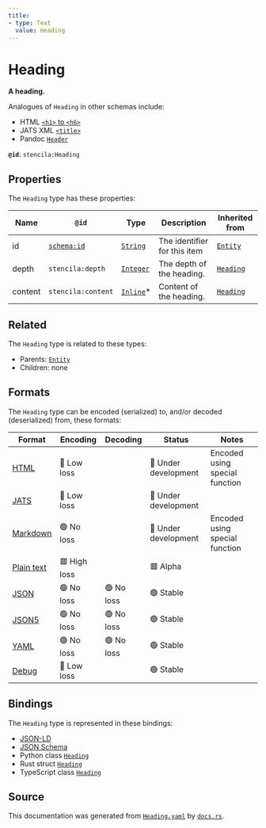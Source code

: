 ```yaml
---
title:
- type: Text
  value: Heading
---
```


# Heading

**A heading.**

Analogues of `Heading` in other schemas include:
  - HTML [`<h1>` to `<h6>`](https://developer.mozilla.org/en-US/docs/Web/HTML/Element/h1)
  - JATS XML [`<title>`](https://jats.nlm.nih.gov/archiving/tag-library/1.1/element/title.html)
  - Pandoc [`Header`](https://github.com/jgm/pandoc-types/blob/1.17.5.4/Text/Pandoc/Definition.hs#L233)


**`@id`**: `stencila:Heading`

## Properties

The `Heading` type has these properties:

| Name    | `@id`                                | Type                                                                 | Description                  | Inherited from                                                        |
| ------- | ------------------------------------ | -------------------------------------------------------------------- | ---------------------------- | --------------------------------------------------------------------- |
| id      | [`schema:id`](https://schema.org/id) | [`String`](https://stencila.dev/docs/reference/schema/data/string)   | The identifier for this item | [`Entity`](https://stencila.dev/docs/reference/schema/other/entity)   |
| depth   | `stencila:depth`                     | [`Integer`](https://stencila.dev/docs/reference/schema/data/integer) | The depth of the heading.    | [`Heading`](https://stencila.dev/docs/reference/schema/prose/heading) |
| content | `stencila:content`                   | [`Inline`](https://stencila.dev/docs/reference/schema/prose/inline)* | Content of the heading.      | [`Heading`](https://stencila.dev/docs/reference/schema/prose/heading) |

## Related

The `Heading` type is related to these types:

- Parents: [`Entity`](https://stencila.dev/docs/reference/schema/other/entity)
- Children: none

## Formats

The `Heading` type can be encoded (serialized) to, and/or decoded (deserialized) from, these formats:

| Format                                                           | Encoding       | Decoding     | Status                 | Notes                          |
| ---------------------------------------------------------------- | -------------- | ------------ | ---------------------- | ------------------------------ |
| [HTML](https://stencila.dev/docs/reference/formats/{name})       | 🔷 Low loss     |              | 🚧 Under development    | Encoded using special function |
| [JATS](https://stencila.dev/docs/reference/formats/{name})       | 🔷 Low loss     |              | 🚧 Under development    |                                |
| [Markdown](https://stencila.dev/docs/reference/formats/{name})   | 🟢 No loss      |              | 🚧 Under development    | Encoded using special function |
| [Plain text](https://stencila.dev/docs/reference/formats/{name}) | 🟥 High loss    |              | 🟥 Alpha                |                                |
| [JSON](https://stencila.dev/docs/reference/formats/{name})       | 🟢 No loss      | 🟢 No loss    | 🟢 Stable               |                                |
| [JSON5](https://stencila.dev/docs/reference/formats/{name})      | 🟢 No loss      | 🟢 No loss    | 🟢 Stable               |                                |
| [YAML](https://stencila.dev/docs/reference/formats/{name})       | 🟢 No loss      | 🟢 No loss    | 🟢 Stable               |                                |
| [Debug](https://stencila.dev/docs/reference/formats/{name})      | 🔷 Low loss     |              | 🟢 Stable               |                                |

## Bindings

The `Heading` type is represented in these bindings:

- [JSON-LD](https://stencila.dev/Heading.jsonld)
- [JSON Schema](https://stencila.dev/Heading.schema.json)
- Python class [`Heading`](https://github.com/stencila/stencila/blob/main/python/stencila/types/heading.py)
- Rust struct [`Heading`](https://github.com/stencila/stencila/blob/main/rust/schema/src/types/heading.rs)
- TypeScript class [`Heading`](https://github.com/stencila/stencila/blob/main/typescript/src/types/Heading.ts)

## Source

This documentation was generated from [`Heading.yaml`](https://github.com/stencila/stencila/blob/main/schema/Heading.yaml) by [`docs.rs`](https://github.com/stencila/stencila/blob/main/rust/schema-gen/src/docs.rs).